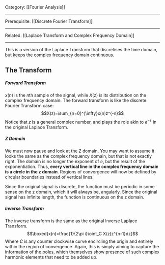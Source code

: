 Category: [[Fourier Analysis]]
___
Prerequisite: [[Discrete Fourier Transform]]
___
Related: [[Laplace Transform and Complex Frequency Domain]]
___
This is a version of the Laplace Transform that discretises the time domain, but keeps the complex frequency domain continuous. 
## The Transform
##### Forward Transform
$x(n)$ is the $n$th sample of the signal, while $X(z)$ is its distribution on the complex frequency domain. The forward transform is like the discrete Fourier Transform case:  
$$X(z)=\sum_{n=0}^{\infty}x(n)z^{-n}$$
Notice that $z$ is a general complex number, and plays the role akin to $e^{-s}$ in the original Laplace Transform. 
##### Z Domain
We must now pause and look at the Z domain. You may want to assume it looks the same as the complex frequency domain, but that is not exactly right. The domain is no longer the exponent of $e$, but the result of the exponentiation. Thus, **every vertical line in the complex frequency domain is a circle in the z domain**. Regions of convergence will now be defined by circular boundaries instead of vertical lines. 

Since the original signal is discrete, the function must be periodic in some sense on the z domain, which it will always be, angularly. Since the original signal has infinite length, the function is continuous on the z domain. 
##### Inverse Transform
The inverse transform is the same as the original Inverse Laplace Transform. 
$$\boxed{x(n)=\frac{1}{2\pi i}\oint_C X(z)z^{n-1}dz}$$
Where $C$ is any counter clockwise curve encircling the origin and entirely within the region of convergence. Again, this is simply aiming to capture the information of the poles, which themselves show presence of such complex harmonic elements that need to be added up. 

